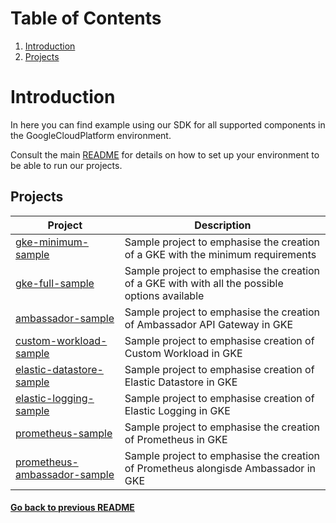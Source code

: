 # Table of Contents
1. [Introduction](#introduction)
2. [Projects](#projects)
# Introduction

In here you can find example using our SDK for all supported components in the GoogleCloudPlatform environment.

Consult the main [README](../README.md) for details on how to set up your environment to be able to run our projects.

## Projects

| Project                                                                 	| Description                                                                                              	|
|-------------------------------------------------------------------------	|---------------------------------------------------------------------------------------------------------- |
| [ gke-minimum-sample ]( ./gke-minimum-sample/ )                          	| Sample project to emphasise the creation of a GKE with the minimum requirements                         	|
| [ gke-full-sample ]( ./gke-full-sample/ )                               	| Sample project to emphasise the creation of a GKE with with all the possible options available           	|
| [ ambassador-sample ]( ./ambassador-sample/ )                            	| Sample project to emphasise the creation of Ambassador API Gateway in GKE                               	|
| [ custom-workload-sample ](./custom-workload-sample/)                     | Sample project to emphasise creation of Custom Workload in GKE                                            |
| [ elastic-datastore-sample ]( ./elastic-datastore-sample/ ) 	            | Sample project to emphasise creation of Elastic Datastore in GKE                          	|
| [ elastic-logging-sample ]( ./elastic-logging-sample/ ) 	                | Sample project to emphasise creation of Elastic Logging in GKE                             	|
| [ prometheus-sample ]( ./prometheus-sample/ )                           	| Sample project to emphasise the creation of Prometheus in GKE                                            	|
| [ prometheus-ambassador-sample ]( ./prometheus-ambassador-sample/ )     	| Sample project to emphasise the creation of Prometheus alongisde Ambassador in GKE                       	|

#### [Go back to previous README](../README.md)